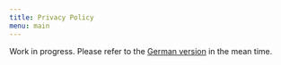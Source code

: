```yaml
---
title: Privacy Policy
menu: main
---
```

Work in progress. Please refer to the [German version](http://google.com) in the mean time.
